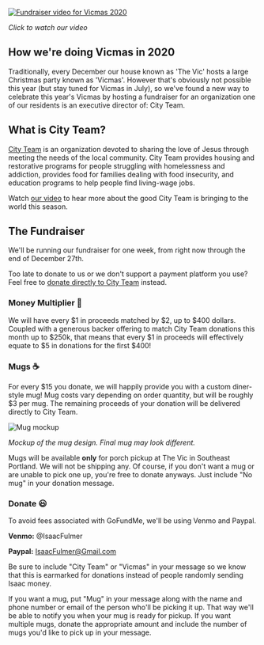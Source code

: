 [![Fundraiser video for Vicmas 2020](http://img.youtube.com/vi/TTpA8z9zwR8/0.jpg)](http://www.youtube.com/watch?v=TTpA8z9zwR8 "Vicmas 2020")

_Click to watch our video_

## How we're doing Vicmas in 2020

Traditionally, every December our house known as 'The Vic' hosts a large Christmas party known as 'Vicmas'.
However that's obviously not possible this year (but stay tuned for Vicmas in July), so we've found a new way to celebrate this year's Vicmas by hosting a fundraiser for an organization one of our residents is an executive director of: City Team.

## What is City Team?

[City Team](cityteam.org) is an organization devoted to sharing the love of Jesus through meeting the needs of the local community.
City Team provides housing and restorative programs for people struggling with homelessness and addiction, provides food for families dealing with food insecurity, and education programs to help people find living-wage jobs.

Watch [our video](http://www.youtube.com/watch?v=TTpA8z9zwR8) to hear more about the good City Team is bringing to the world this season.

## The Fundraiser

We'll be running our fundraiser for one week, from right now through the end of December 27th.

Too late to donate to us or we don't support a payment platform you use?
Feel free to [donate directly to City Team](https://cityteam.org/donate/) instead.

### Money Multiplier 💸

We will have every $1 in proceeds matched by $2, up to $400 dollars.
Coupled with a generous backer offering to match City Team donations this month up to $250k, that means that every $1 in proceeds will effectively equate to $5 in donations for the first $400!

### Mugs ☕

For every $15 you donate, we will happily provide you with a custom diner-style mug!
Mug costs vary depending on order quantity, but will be roughly $3 per mug.
The remaining proceeds of your donation will be delivered directly to City Team.

![Mug mockup](https://raw.githubusercontent.com/TheTallPaul/vicmas/main/mug.png)

_Mockup of the mug design. Final mug may look different._

Mugs will be available **only** for porch pickup at The Vic in Southeast Portland.
We will not be shipping any.
Of course, if you don't want a mug or are unable to pick one up, you're free to donate anyways.
Just include "No mug" in your donation message.

### Donate 😃

To avoid fees associated with GoFundMe, we'll be using Venmo and Paypal.

**Venmo:** @IsaacFulmer

**Paypal:** IsaacFulmer@Gmail.com

Be sure to include "City Team" or "Vicmas" in your message so we know that this is earmarked for donations instead of people randomly sending Isaac money.

If you want a mug, put "Mug" in your message along with the name and phone number or email of the person who'll be picking it up.
That way we'll be able to notify you when your mug is ready for pickup.
If you want multiple mugs, donate the appropriate amount and include the number of mugs you'd like to pick up in your message.
